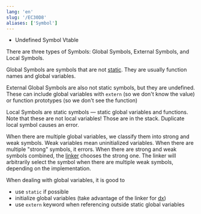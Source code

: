 ```yaml
---
lang: 'en'
slug: '/EC30D8'
aliases: ['Symbol']
---
```


- Undefined Symbol Vtable

There are three types of Symbols: Global Symbols, External Symbols, and Local Symbols.

Global Symbols are symbols that are not [static](./../.././docs/pages/Static%20%28Computer%20Systems%29.md).
They are usually function names and global variables.

External Global Symbols are also not static symbols, but they are undefined.
These can include global variables with `extern` (so we don't know the value) or function prototypes (so we don't see the function)

Local Symbols are static symbols — static global variables and functions.
Note that these are not local variables! Those are in the stack.
Duplicate local symbol causes an error.

When there are multiple global variables, we classify them into strong and weak symbols.
Weak variables mean uninitialized variables.
When there are multiple "strong" symbols, it errors.
When there are strong and weak symbols combined, the [linker](./../.././docs/pages/Link%20%28Computer%20Systems%29.md) chooses the strong one.
The linker will arbitrarily select the symbol when there are multiple weak symbols, depending on the implementation.

When dealing with global variables, it is good to

- use `static` if possible
- initialize global variables (take advantage of the linker for [dx](./../.././docs/pages/DX.md))
- use `extern` keyword when referencing outside static global variables

<head>
  <html lang="en-US"/>
</head>
